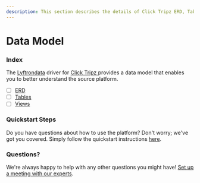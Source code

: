 ```yaml
---
description: This section describes the details of Click Tripz ERD, Tables, and Views.
---
```


# Data Model

### Index

The  [Lyftrondata](https://www.lyftrondata.com/) driver for [Click Tripz](https://www.lyftrondata.com/integration/click-tripz/)[ ](https://www.lyftrondata.com/integration/click-tripz/)provides a data model that enables you to better understand the source platform.

* [ ] [ERD](../../../marketing-analytics/click-tripz/data-model/erd.md)
* [ ] [Tables](../../../marketing-analytics/click-tripz/data-model/tables.md)
* [ ] [Views](../../../marketing-analytics/click-tripz/data-model/views.md)

### Quickstart Steps

Do you have questions about how to use the platform? Don't worry; we've got you covered. Simply follow the quickstart instructions [here](../../../../quickstart-steps.md).

### Questions? <a href="#questions" id="questions"></a>

We're always happy to help with any other questions you might have! [Set up a meeting with our experts](https://www.lyftrondata.com/book-a-meeting/).


